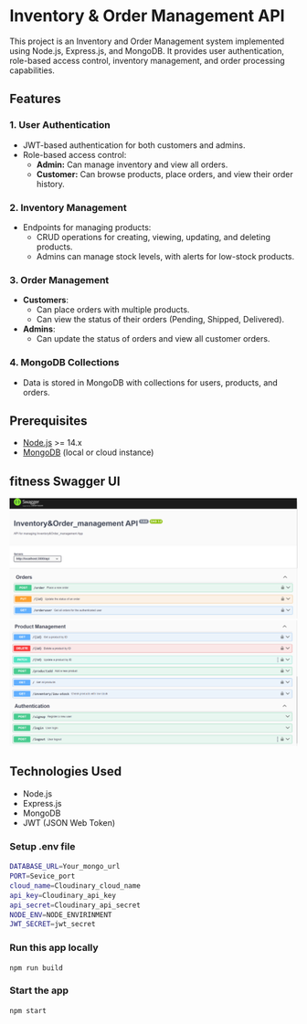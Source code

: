 # Inventory & Order Management API

This project is an Inventory and Order Management system implemented using Node.js, Express.js, and MongoDB. It provides user authentication, role-based access control, inventory management, and order processing capabilities.

## Features

### 1. User Authentication
- JWT-based authentication for both customers and admins.
- Role-based access control:
  - **Admin:** Can manage inventory and view all orders.
  - **Customer:** Can browse products, place orders, and view their order history.

### 2. Inventory Management
- Endpoints for managing products:
  - CRUD operations for creating, viewing, updating, and deleting products.
  - Admins can manage stock levels, with alerts for low-stock products.

### 3. Order Management
- **Customers**:
  - Can place orders with multiple products.
  - Can view the status of their orders (Pending, Shipped, Delivered).
- **Admins**:
  - Can update the status of orders and view all customer orders.
  
### 4. MongoDB Collections
- Data is stored in MongoDB with collections for users, products, and orders.

## Prerequisites

- [Node.js](https://nodejs.org/) >= 14.x
- [MongoDB](https://www.mongodb.com/) (local or cloud instance)

 ## fitness Swagger UI
   
   ![fitness Dashboard](./images/order1.png)
   <br>
   ![fitness Dashboard](./images/order2.png)


   ## Technologies Used
- Node.js
- Express.js
- MongoDB
- JWT (JSON Web Token)


### Setup .env file

```bash
DATABASE_URL=Your_mongo_url
PORT=Sevice_port
cloud_name=Cloudinary_cloud_name
api_key=Cloudinary_api_key
api_secret=Cloudinary_api_secret
NODE_ENV=NODE_ENVIRINMENT
JWT_SECRET=jwt_secret
```

### Run this app locally

```shell
npm run build
```

### Start the app

```shell
npm start
```
